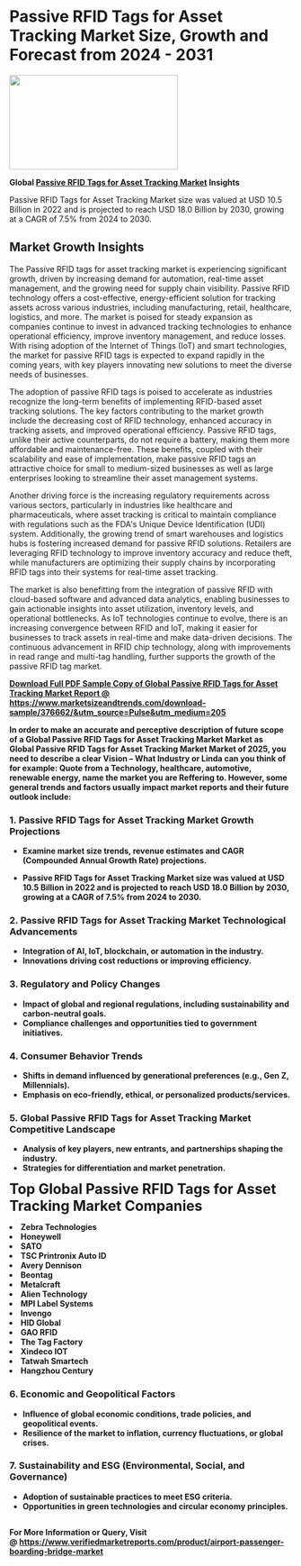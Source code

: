 <H1>Passive RFID Tags for Asset Tracking Market Size, Growth and Forecast from 2024 - 2031</H1><img class="aligncenter size-medium wp-image-584254" src="https://thirdeyenews.in/wp-content/uploads/2024/09/Global-Market-Research-300x168.jpeg" alt="" width="300" height="168" /><p><strong>Global&nbsp;<a href="https://www.marketsizeandtrends.com/download-sample/376662/&amp;utm_source=Pulse&amp;utm_medium=205">Passive RFID Tags for Asset Tracking Market</a> Insights</strong></p><p>Passive RFID Tags for Asset Tracking Market size was valued at USD 10.5 Billion in 2022 and is projected to reach USD 18.0 Billion by 2030, growing at a CAGR of 7.5% from 2024 to 2030.</p><p><h2>Market Growth Insights</h2> <p>The Passive RFID tags for asset tracking market is experiencing significant growth, driven by increasing demand for automation, real-time asset management, and the growing need for supply chain visibility. Passive RFID technology offers a cost-effective, energy-efficient solution for tracking assets across various industries, including manufacturing, retail, healthcare, logistics, and more. The market is poised for steady expansion as companies continue to invest in advanced tracking technologies to enhance operational efficiency, improve inventory management, and reduce losses. With rising adoption of the Internet of Things (IoT) and smart technologies, the market for passive RFID tags is expected to expand rapidly in the coming years, with key players innovating new solutions to meet the diverse needs of businesses.</p> <p><strong><a href="#"></a></strong></p> <p>The adoption of passive RFID tags is poised to accelerate as industries recognize the long-term benefits of implementing RFID-based asset tracking solutions. The key factors contributing to the market growth include the decreasing cost of RFID technology, enhanced accuracy in tracking assets, and improved operational efficiency. Passive RFID tags, unlike their active counterparts, do not require a battery, making them more affordable and maintenance-free. These benefits, coupled with their scalability and ease of implementation, make passive RFID tags an attractive choice for small to medium-sized businesses as well as large enterprises looking to streamline their asset management systems.</p> <p>Another driving force is the increasing regulatory requirements across various sectors, particularly in industries like healthcare and pharmaceuticals, where asset tracking is critical to maintain compliance with regulations such as the FDA's Unique Device Identification (UDI) system. Additionally, the growing trend of smart warehouses and logistics hubs is fostering increased demand for passive RFID solutions. Retailers are leveraging RFID technology to improve inventory accuracy and reduce theft, while manufacturers are optimizing their supply chains by incorporating RFID tags into their systems for real-time asset tracking.</p> <p>The market is also benefitting from the integration of passive RFID with cloud-based software and advanced data analytics, enabling businesses to gain actionable insights into asset utilization, inventory levels, and operational bottlenecks. As IoT technologies continue to evolve, there is an increasing convergence between RFID and IoT, making it easier for businesses to track assets in real-time and make data-driven decisions. The continuous advancement in RFID chip technology, along with improvements in read range and multi-tag handling, further supports the growth of the passive RFID tag market.</p> <p><strong><a href="#"></p><p><span class=""><strong>Download Full PDF Sample Copy of Global Passive RFID Tags for Asset Tracking Market Report</strong> @ <a href="https://www.marketsizeandtrends.com/download-sample/376662/&amp;utm_source=Pulse&amp;utm_medium=205" target="_blank">https://www.marketsizeandtrends.com/download-sample/376662/&amp;utm_source=Pulse&amp;utm_medium=205</a></span></p><p>In order to make an accurate and perceptive description of future scope of a Global&nbsp;Passive RFID Tags for Asset Tracking Market Market as Global&nbsp;Passive RFID Tags for Asset Tracking Market Market of 2025, you need to describe a clear Vision &ndash; What Industry or Linda can you think of for example: Quote from a Technology, healthcare, automotive, renewable energy, name the market you are Reffering to. However, some general trends and factors usually impact market reports and their future outlook include:</p><h3>1.&nbsp;<strong>Passive RFID Tags for Asset Tracking Market Growth Projections</strong></h3><ul><li>Examine market size trends, revenue estimates and CAGR (Compounded Annual Growth Rate) projections.</li><li><p>Passive RFID Tags for Asset Tracking Market size was valued at USD 10.5 Billion in 2022 and is projected to reach USD 18.0 Billion by 2030, growing at a CAGR of 7.5% from 2024 to 2030.</p></li></ul><h3>2.&nbsp;<strong>Passive RFID Tags for Asset Tracking Market Technological Advancements</strong></h3><ul><li>Integration of AI, IoT, blockchain, or automation in the industry.</li><li>Innovations driving cost reductions or improving efficiency.</li></ul><h3>3.&nbsp;<strong>Regulatory and Policy Changes</strong></h3><ul><li>Impact of global and regional regulations, including sustainability and carbon-neutral goals.</li><li>Compliance challenges and opportunities tied to government initiatives.</li></ul><h3>4.&nbsp;<strong>Consumer Behavior Trends</strong></h3><ul><li>Shifts in demand influenced by generational preferences (e.g., Gen Z, Millennials).</li><li>Emphasis on eco-friendly, ethical, or personalized products/services.</li></ul><h3>5.&nbsp;<strong>Global Passive RFID Tags for Asset Tracking Market Competitive Landscape</strong></h3><ul><li>Analysis of key players, new entrants, and partnerships shaping the industry.</li><li>Strategies for differentiation and market penetration.</li></ul><p data-pm-slice="1 1 []"><span style="color: inherit; font-family: inherit; font-size: 25px;">Top Global Passive RFID Tags for Asset Tracking Market Companies</span></p><div class="" data-test-id=""><p><li>Zebra Technologies</li><li> Honeywell</li><li> SATO</li><li> TSC Printronix Auto ID</li><li> Avery Dennison</li><li> Beontag</li><li> Metalcraft</li><li> Alien Technology</li><li> MPI Label Systems</li><li> Invengo</li><li> HID Global</li><li> GAO RFID</li><li> The Tag Factory</li><li> Xindeco IOT</li><li> Tatwah Smartech</li><li> Hangzhou Century</li></p></div><h3>6.&nbsp;<strong>Economic and Geopolitical Factors</strong></h3><ul><li>Influence of global economic conditions, trade policies, and geopolitical events.</li><li>Resilience of the market to inflation, currency fluctuations, or global crises.</li></ul><h3>7.&nbsp;<strong>Sustainability and ESG (Environmental, Social, and Governance)</strong></h3><ul><li>Adoption of sustainable practices to meet ESG criteria.</li><li>Opportunities in green technologies and circular economy principles.</li></ul><h2><strong style="font-size: 14px;">For More Information or Query, Visit @&nbsp;</strong><a style="background-color: #ffffff; font-size: 14px;" href="https://www.marketsizeandtrends.com/report/passive-rfid-tags-for-asset-tracking-market/" target="_blank">https://www.verifiedmarketreports.com/product/airport-passenger-boarding-bridge-market</a></h2>
